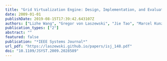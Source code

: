 ```yaml
---
title: "Grid Virtualization Engine: Design, Implementation, and Evaluation"
date: 2009-01-01
publishDate: 2019-08-15T17:39:42.643107Z
authors: ["Lizhe Wang", "Gregor von Laszewski", "Jie Tao", "Marcel Kunze"]
publication_types: ["2"]
abstract: ""
featured: false
publication: "*IEEE Systems Journal*"
url_pdf: "https://laszewski.github.io/papers/isj_148.pdf"
doi: "10.1109/JSYST.2009.2028589"
---
```


